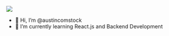 ![](https://komarev.com/ghpvc/?username=austincomstock)

- 👋 Hi, I’m @austincomstock
- 🌱 I’m currently learning React.js and Backend Development

<!---
austincomstock/austincomstock is a ✨ special ✨ repository because its `README.md` (this file) appears on your GitHub profile.
You can click the Preview link to take a look at your changes.
--->
